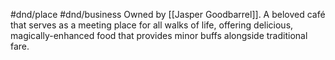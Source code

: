 #dnd/place #dnd/business 
Owned by [[Jasper Goodbarrel]]. A beloved café that serves as a meeting place for all walks of life, offering delicious, magically-enhanced food that provides minor buffs alongside traditional fare.